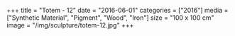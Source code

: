 +++
title = "Totem - 12"
date = "2016-06-01"
categories = ["2016"]
media = ["Synthetic Material", "Pigment", "Wood", "Iron"]
size = "100 x 100 cm"
image = "/img/sculpture/totem-12.jpg"
+++
